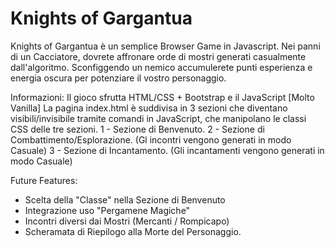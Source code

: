 # Knights of Gargantua

Knights of Gargantua è un semplice Browser Game in Javascript.
Nei panni di un Cacciatore, dovrete affronare orde di mostri generati casualmente dall'algoritmo.
Sconfiggendo un nemico accumulerete punti esperienza e energia oscura per potenziare il vostro personaggio.

Informazioni:
Il gioco sfrutta HTML/CSS + Bootstrap e il JavaScript [Molto Vanilla]
La pagina index.html è suddivisa in 3 sezioni che diventano visibili/invisibile tramite comandi in JavaScript, che manipolano le classi CSS delle tre sezioni.
1 - Sezione di Benvenuto.
2 - Sezione di Combattimento/Esplorazione. (Gl incontri vengono generati in modo Casuale)
3 - Sezione di Incantamento. (Gli incantamenti vengono generati in modo Casuale)

Future Features:
- Scelta della "Classe" nella Sezione di Benvenuto
- Integrazione uso "Pergamene Magiche"
- Incontri diversi dai Mostri (Mercanti / Rompicapo)
- Scheramata di Riepilogo alla Morte del Personaggio.

